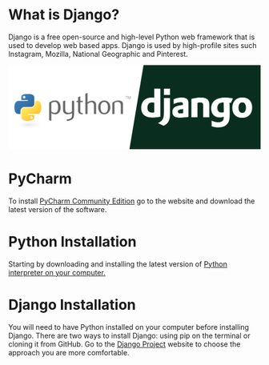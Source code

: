 # What is Django?

Django is a free open-source and high-level Python web framework that is used to develop web based apps. 
Django is used by high-profile sites such Instagram, Mozilla, National Geographic and Pinterest.

<!-- IMAGE
Caption: Stages of sound processing
ID: python_django_logo
Alt text: 
Author: 
Attribution: 
Placeholder: TRUE  
--> 

![IMAGE](figures/python-django.png)

<!-- END IMAGE -->
# PyCharm 

To install <a href="https://www.jetbrains.com/pycharm/download/">PyCharm Community Edition</a> go to the website and download the latest version of the software. 


# Python Installation

Starting by downloading and installing the latest version of <a href="https://www.python.org/downloads/">Python interpreter on your computer.</a>

# Django Installation

You will need to have Python installed on your computer before installing Django. There are two ways to install Django: using pip on the terminal or cloning it from GitHub. Go to the <a href="https://www.djangoproject.com/download/">Django Project</a> website to choose the approach you are more comfortable.